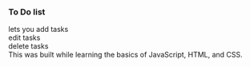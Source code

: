 ### To Do list  
lets you add tasks  
edit tasks  
delete tasks  
This was built while learning the basics of JavaScript, HTML, and CSS.

